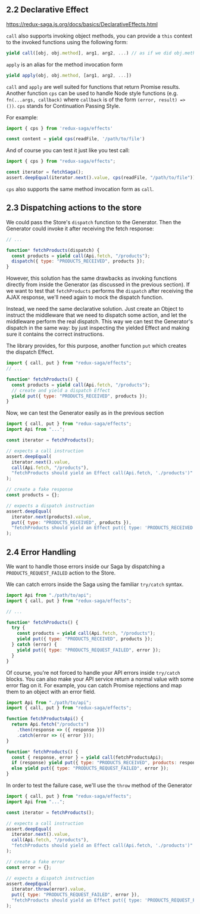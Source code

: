 ## 2.2 Declarative Effect

https://redux-saga.js.org/docs/basics/DeclarativeEffects.html

`call` also supports invoking object methods, you can provide a `this` context to the invoked functions using the
following form:

```javascript
yield call([obj, obj.method], arg1, arg2, ...) // as if we did obj.method(arg1, arg2 ...)
```

`apply` is an alias for the method invocation form

```javascript
yield apply(obj, obj.method, [arg1, arg2, ...])
```

`call` and `apply` are well suited for functions that return Promise results. Another function `cps` can be used to
handle Node style functions (e.g. `fn(...args, callback)` where `callback` is of the form `(error, result) => ())`.
`cps` stands for Continuation Passing Style.

For example:

```javascript
import { cps } from 'redux-saga/effects'

const content = yield cps(readFile, '/path/to/file')
```

And of course you can test it just like you test call:

```javascript
import { cps } from "redux-saga/effects";

const iterator = fetchSaga();
assert.deepEqual(iterator.next().value, cps(readFile, "/path/to/file"));
```

`cps` also supports the same method invocation form as `call`.

## 2.3 Dispatching actions to the store

We could pass the Store's `dispatch` function to the Generator. Then the Generator could invoke it after receiving the
fetch response:

```javascript
// ...

function* fetchProducts(dispatch) {
  const products = yield call(Api.fetch, "/products");
  dispatch({ type: "PRODUCTS_RECEIVED", products });
}
```

However, this solution has the same drawbacks as invoking functions directly from inside the Generator (as discussed in
the previous section). If we want to test that `fetchProducts` performs the `dispatch` after receiving the AJAX
response, we'll need again to mock the dispatch function.

Instead, we need the same declarative solution. Just create an Object to instruct the middleware that we need to
dispatch some action, and let the middleware perform the real dispatch. This way we can test the Generator's dispatch in
the same way: by just inspecting the yielded Effect and making sure it contains the correct instructions.

The library provides, for this purpose, another function `put` which creates the dispatch Effect.

```javascript
import { call, put } from "redux-saga/effects";
// ...

function* fetchProducts() {
  const products = yield call(Api.fetch, "/products");
  // create and yield a dispatch Effect
  yield put({ type: "PRODUCTS_RECEIVED", products });
}
```

Now, we can test the Generator easily as in the previous section

```javascript
import { call, put } from "redux-saga/effects";
import Api from "...";

const iterator = fetchProducts();

// expects a call instruction
assert.deepEqual(
  iterator.next().value,
  call(Api.fetch, "/products"),
  "fetchProducts should yield an Effect call(Api.fetch, './products')"
);

// create a fake response
const products = {};

// expects a dispatch instruction
assert.deepEqual(
  iterator.next(products).value,
  put({ type: "PRODUCTS_RECEIVED", products }),
  "fetchProducts should yield an Effect put({ type: 'PRODUCTS_RECEIVED', products })"
);
```

## 2.4 Error Handling

We want to handle those errors inside our Saga by dispatching a `PRODUCTS_REQUEST_FAILED` action to the Store.

We can catch errors inside the Saga using the familiar `try/catch` syntax.

```javascript
import Api from "./path/to/api";
import { call, put } from "redux-saga/effects";

// ...

function* fetchProducts() {
  try {
    const products = yield call(Api.fetch, "/products");
    yield put({ type: "PRODUCTS_RECEIVED", products });
  } catch (error) {
    yield put({ type: "PRODUCTS_REQUEST_FAILED", error });
  }
}
```

Of course, you're not forced to handle your API errors inside `try/catch` blocks. You can also make your API service
return a normal value with some error flag on it. For example, you can catch Promise rejections and map them to an
object with an error field.

```javascript
import Api from "./path/to/api";
import { call, put } from "redux-saga/effects";

function fetchProductsApi() {
  return Api.fetch("/products")
    .then(response => ({ response }))
    .catch(error => ({ error }));
}

function* fetchProducts() {
  const { response, error } = yield call(fetchProductsApi);
  if (response) yield put({ type: "PRODUCTS_RECEIVED", products: response });
  else yield put({ type: "PRODUCTS_REQUEST_FAILED", error });
}
```

In order to test the failure case, we'll use the `throw` method of the Generator

```javascript
import { call, put } from "redux-saga/effects";
import Api from "...";

const iterator = fetchProducts();

// expects a call instruction
assert.deepEqual(
  iterator.next().value,
  call(Api.fetch, "/products"),
  "fetchProducts should yield an Effect call(Api.fetch, './products')"
);

// create a fake error
const error = {};

// expects a dispatch instruction
assert.deepEqual(
  iterator.throw(error).value,
  put({ type: "PRODUCTS_REQUEST_FAILED", error }),
  "fetchProducts should yield an Effect put({ type: 'PRODUCTS_REQUEST_FAILED', error })"
);
```
